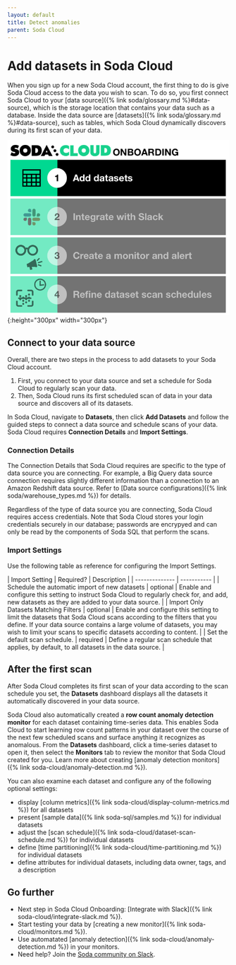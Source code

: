 ```yaml
---
layout: default
title: Detect anomalies
parent: Soda Cloud
---
```


# Add datasets in Soda Cloud

When you sign up for a new Soda Cloud account, the first thing to do is give Soda Cloud access to the data you wish to scan. To do so, you first connect Soda Cloud to your [data source]({% link soda/glossary.md %}#data-source), which is the storage location that contains your data such as a database. Inside the data source are [datasets]({% link soda/glossary.md %}#data-source), such as tables, which Soda Cloud dynamically discovers during its first scan of your data.

![onboarding-add-datasets](/assets/images/onboarding-add-datasets.png){:height="300px" width="300px"}


## Connect to your data source

Overall, there are two steps in the process to add datasets to your Soda Cloud account. 

1. First, you connect to your data source and set a schedule for Soda Cloud to regularly scan your data. 
2. Then, Soda Cloud runs its first scheduled scan of data in your data source and discovers all of its datasets.  

In Soda Cloud, navigate to **Datasets**, then click **Add Datasets** and follow the guided steps to connect a data source and schedule scans of your data. Soda Cloud requires **Connection Details** and **Import Settings**.

### Connection Details

The Connection Details that Soda Cloud requires are specific to the type of data source you are connecting. For example, a Big Query data source connection requires slightly different information than a connection to an Amazon Redshift data source. Refer to [Data source configurations]({% link soda/warehouse_types.md %}) for details.

Regardless of the type of data source you are connecting, Soda Cloud requires access credentials. Note that Soda Cloud stores your login credentials securely in our database; passwords are encrypyed and can only be read by the components of Soda SQL that perform the scans.

### Import Settings

Use the following table as reference for configuring the Import Settings.

| Import Setting | Required? | Description |
| -------------- | ----------- |
| Schedule the automatic import of new datasets | optional | Enable and configure this setting to instruct Soda Cloud to regularly check for, and add, new datasets as they are added to your data source. | 
| Import Only Datasets Matching Filters | optional | Enable and configure this setting to limit the datasets that Soda Cloud scans according to the filters that you define. If your data source contains a large volume of datasets, you may wish to limit your scans to specific datasets according to content. |
| Set the default scan schedule. | required | Define a regular scan schedule that applies, by default, to all datasets in the data source. | 

## After the first scan

After Soda Cloud completes its first scan of your data according to the scan schedule you set, the **Datasets** dashboard displays all the datasets it automatically discovered in your data source. 

Soda Cloud also automatically created a **row count anomaly detection monitor** for each dataset containing time-series data. This enables Soda Cloud to start learning row count patterns in your dataset over the course of the next few scheduled scans and surface anything it recognizes as anomalous. From the **Datasets** dashboard, click a time-series dataset to open it, then select the **Monitors** tab to review the monitor that Soda Cloud created for you. Learn more about creating [anomaly detection monitors]({% link soda-cloud/anomaly-detection.md %}).  

You can also examine each dataset and configure any of the following optional settings:
* display [column metrics]({% link soda-cloud/display-column-metrics.md %}) for all datasets
* present [sample data]({% link soda-sql/samples.md %}) for individual datasets
* adjust the [scan schedule]({% link soda-cloud/dataset-scan-schedule.md %}) for individual datasets
* define [time partitioning]({% link soda-cloud/time-partitioning.md %}) for individual datasets
* define attributes for individual datasets, including data owner, tags, and a description

## Go further

* Next step in Soda Cloud Onboarding: [Integrate with Slack]({% link soda-cloud/integrate-slack.md %}).
* Start testing your data by [creating a new monitor]({% link soda-cloud/monitors.md %}).
* Use automatated [anomaly detection]({% link soda-cloud/anomaly-detection.md %}) in your monitors.
* Need help? Join the <a href="http://community.soda.io/slack" target="_blank"> Soda community on Slack</a>.